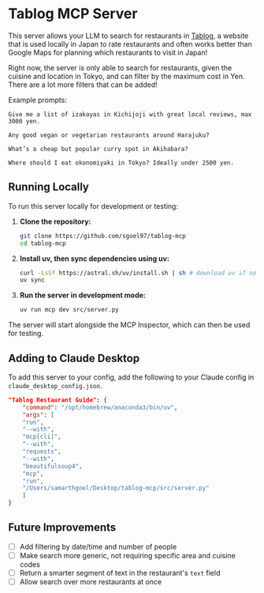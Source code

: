 # Tablog MCP Server

This server allows your LLM to search for restaurants in [Tablog](https://tabelog.com/en/rstLst/), a website that is used locally in Japan to rate restaurants and often works better than Google Maps for planning which restaurants to visit in Japan!

Right now, the server is only able to search for restaurants, given the cuisine and location in Tokyo, and can filter by the maximum cost in Yen. There are a lot more filters that can be added!

Example prompts:

```text
Give me a list of izakayas in Kichijoji with great local reviews, max 3000 yen.

Any good vegan or vegetarian restaurants around Harajuku? 

What’s a cheap but popular curry spot in Akihabara?

Where should I eat okonomiyaki in Tokyo? Ideally under 2500 yen.
```

## Running Locally

To run this server locally for development or testing:

1.  **Clone the repository:**

    ```bash
    git clone https://github.com/sgoel97/tablog-mcp
    cd tablog-mcp
    ```

2.  **Install uv, then sync dependencies using uv:**

    ```bash
    curl -LsSf https://astral.sh/uv/install.sh | sh # download uv if not already installed
    uv sync
    ```

3.  **Run the server in development mode:**
    ```bash
    uv run mcp dev src/server.py
    ```

The server will start alongside the MCP Inspector, which can then be used for testing.

## Adding to Claude Desktop

To add this server to your config, add the following to your Claude config in `claude_desktop_config.json`.

```json
"Tablog Restaurant Guide": {
    "command": "/opt/homebrew/anaconda3/bin/uv",
    "args": [
    "run",
    "--with",
    "mcp[cli]",
    "--with",
    "requests",
    "--with",
    "beautifulsoup4",
    "mcp",
    "run",
    "/Users/samarthgoel/Desktop/tablog-mcp/src/server.py"
    ]
}
```

## Future Improvements

- [ ] Add filtering by date/time and number of people
- [ ] Make search more generic, not requiring specific area and cuisine codes
- [ ] Return a smarter segment of text in the restaurant's `text` field
- [ ] Allow search over more restaurants at once
